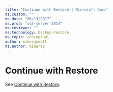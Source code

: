 ```yaml
---
title: "Continue with Restore | Microsoft Docs"
ms.custom: ""
ms.date: "06/13/2017"
ms.prod: "sql-server-2014"
ms.reviewer: ""
ms.technology: backup-restore
ms.topic: conceptual
author: mikeraymsft
ms.author: mikeray
---
```

# Continue with Restore
See [Continue with Restore](../../database-engine/continue-with-restore.md).
